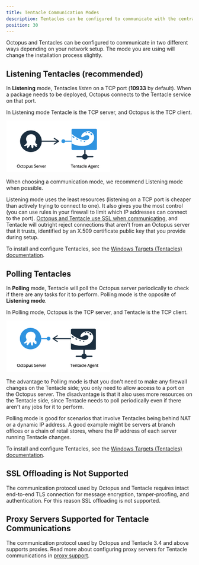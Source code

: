 ```yaml
---
title: Tentacle Communication Modes
description: Tentacles can be configured to communicate with the central Octopus Deploy Server in Listening or Polling mode.
position: 30
---
```


Octopus and Tentacles can be configured to communicate in two different ways depending on your network setup. The mode you are using will change the installation process slightly.

## Listening Tentacles (recommended)

In **Listening** mode, Tentacles *listen* on a TCP port (**10933** by default). When a package needs to be deployed, Octopus connects to the Tentacle service on that port.

In Listening mode Tentacle is the TCP server, and Octopus is the TCP client.

![Octopus to Listening Tentacle communication](listening-tentacle.png)

When choosing a communication mode, we recommend Listening mode when possible.

Listening mode uses the least resources (listening on a TCP port is cheaper than actively trying to connect to one). It also gives you the most control (you can use rules in your firewall to limit which IP addresses can connect to the port). [Octopus and Tentacle use SSL when communicating](/docs/administration/security/octopus-tentacle-communication/index.md), and Tentacle will outright reject connections that aren't from an Octopus server that it trusts, identified by an X.509 certificate public key that you provide during setup.

To install and configure Tentacles, see the [Windows Targets (Tentacles) documentation](/docs/infrastructure/deployment-targets/windows-targets/index.md).

## Polling Tentacles

In **Polling** mode, Tentacle will poll the Octopus server periodically to check if there are any tasks for it to perform. Polling mode is the opposite of **Listening mode**.

In Polling mode, Octopus is the TCP server, and Tentacle is the TCP client.

![Polling Tentacle to Octopus communication](polling-tentacle.png)

The advantage to Polling mode is that you don't need to make any firewall changes on the Tentacle side; you only need to allow access to a port on the Octopus server. The disadvantage is that it also uses more resources on the Tentacle side, since Tentacle needs to poll periodically even if there aren't any jobs for it to perform.

Polling mode is good for scenarios that involve Tentacles being behind NAT or a dynamic IP address. A good example might be servers at branch offices or a chain of retail stores, where the IP address of each server running Tentacle changes.

To install and configure Tentacles, see the [Windows Targets (Tentacles) documentation](/docs/infrastructure/deployment-targets/windows-targets/index.md).

## SSL Offloading is Not Supported

The communication protocol used by Octopus and Tentacle requires intact end-to-end TLS connection for message encryption, tamper-proofing, and authentication. For this reason SSL offloading is not supported.

## Proxy Servers Supported for Tentacle Communications

The communication protocol used by Octopus and Tentacle 3.4 and above supports proxies. Read more about configuring proxy servers for Tentacle communications in [proxy support](/docs/infrastructure/deployment-targets/windows-targets/proxy-support.md).

